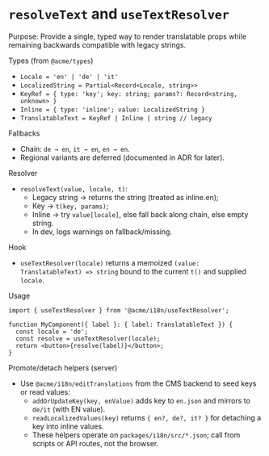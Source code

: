 # `resolveText` and `useTextResolver`

Purpose: Provide a single, typed way to render translatable props while remaining backwards compatible with legacy strings.

Types (from `@acme/types`)
- `Locale = 'en' | 'de' | 'it'`
- `LocalizedString = Partial<Record<Locale, string>>`
- `KeyRef = { type: 'key'; key: string; params?: Record<string, unknown> }`
- `Inline = { type: 'inline'; value: LocalizedString }`
- `TranslatableText = KeyRef | Inline | string // legacy`

Fallbacks
- Chain: `de → en`, `it → en`, `en → en`.
- Regional variants are deferred (documented in ADR for later).

Resolver
- `resolveText(value, locale, t)`:
  - Legacy string → returns the string (treated as inline.en);
  - Key → `t(key, params)`;
  - Inline → try `value[locale]`, else fall back along chain, else empty string.
  - In dev, logs warnings on fallback/missing.

Hook
- `useTextResolver(locale)` returns a memoized `(value: TranslatableText) => string` bound to the current `t()` and supplied `locale`.

Usage
```
import { useTextResolver } from '@acme/i18n/useTextResolver';

function MyComponent({ label }: { label: TranslatableText }) {
  const locale = 'de';
  const resolve = useTextResolver(locale);
  return <button>{resolve(label)}</button>;
}
```

Promote/detach helpers (server)
- Use `@acme/i18n/editTranslations` from the CMS backend to seed keys or read values:
  - `addOrUpdateKey(key, enValue)` adds key to `en.json` and mirrors to `de/it` (with EN value).
  - `readLocalizedValues(key)` returns `{ en?, de?, it? }` for detaching a key into inline values.
  - These helpers operate on `packages/i18n/src/*.json`; call from scripts or API routes, not the browser.
